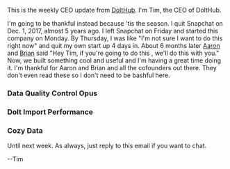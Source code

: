 This is the weekly CEO update from [DoltHub](https://www.dolthub.com/). I'm Tim, the CEO of DoltHub. 

I'm going to be thankful instead because 'tis the season. I quit Snapchat on Dec. 1, 2017, almost 5 years ago. I left Snapchat on Friday and started this company on Monday. By Thursday, I was like "I'm not sure I want to do this right now" and quit my own start up 4 days in. About 6 months later [Aaron](https://www.dolthub.com/team/aaron) and [Brian](https://www.dolthub.com/team/brian) said "Hey Tim, if you're going to do this , we'll do this with you." Now, we built something cool and useful and I'm having a great time doing it. I'm thankful for Aaron and Brian and all the cofounders out there. They don't even read these so I don't need to be bashful here.

### Data Quality Control Opus



### Dolt Import Performance



### Cozy Data



Until next week. As always, just reply to this email if you want to chat.

--Tim
